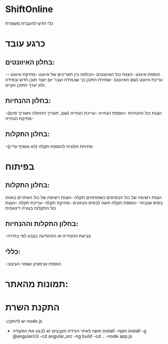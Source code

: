 # ShiftOnline

כלי חדש להעברת משמרת


# כרגע עובד
## בחלון האיוונטים:
-הוספת איוונט
-הצגת כול האיוונטים
-הכלפה בין תאריכים של איוונט
-מחיקת איוונט
-עריכת איוונט (שם האיוונט)
-שמירת התוכן כך שבמידה ועבר יום יווצר תוכן חדש ובמידה ולא יערך התוכן הקיים.

## בחלון ההנחיות:
-הצגת כול ההנחיות
-הוספת הנחייה
-עריכת הנחייה (שם, תאריך התחלה ותאריך סיום)
-מחיקת הנחייה

## בחלון התקלות:
-פתיחת חלונית להוספת תקלה (לא מוסיף עדיין)


# בפיתוח

## בחלון התקלות:
הצגת רשימה של כול הבסיסים כשפותחים תקלה
-הצגת רשימה של כול האתרים באותו בסיס שנבחר
-הוספת תקלה חשה לבסיס הנתונים
-מחיקת תקלה
-עריכת תקלה
-הצגת כול התקלות בצורה דינאמית

## בחלון התקלות וההנחיות:
-צביעת ההנחייה או הההודעה בצבע לפי בחירה

## כללי:
-הוספת אנימציון ושפור העיצוב


# תמונות מהאתר:


# התקנת השרת

-יש להתקין node js
- לאחר הורדת הקבצים יש לבצע את הפקודה npm install
-npm install -g @angular/cli
-cd angular_src
-ng build
-cd ..
-node app.js
